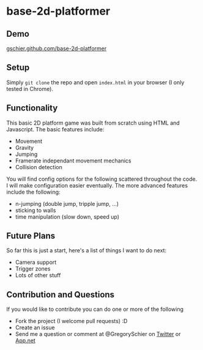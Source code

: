 base-2d-platformer
==================
## Demo

[gschier.github.com/base-2d-platformer](http://gschier.github.com/base-2d-platformer/)

## Setup

Simply `git clone` the repo and open `index.html` in your browser (I only tested in Chrome).

## Functionality

This basic 2D platform game was built from scratch using HTML <canvas> and Javascript. The basic features include:
- Movement
- Gravity
- Jumping
- Framerate independant movement mechanics
- Collision detection

You will find config options for the following scattered throughout the code.
I will make configuration easier eventually. The more advanced features include the following:
- n-jumping (double jump, tripple jump, ...)
- sticking to walls
- time manipulation (slow down, speed up)

## Future Plans

So far this is just a start, here's a list of things I want to do next:
- Camera support
- Trigger zones
- Lots of other stuff

## Contribution and Questions
If you would like to contribute you can do one or more of the following
- Fork the project (I welcome pull requests) :D
- Create an issue
- Send me a question or comment at @GregorySchier on [Twitter](https://twitter.com/GregorySchier) or [App.net](https://alpha.app.net/gregoryschier)
